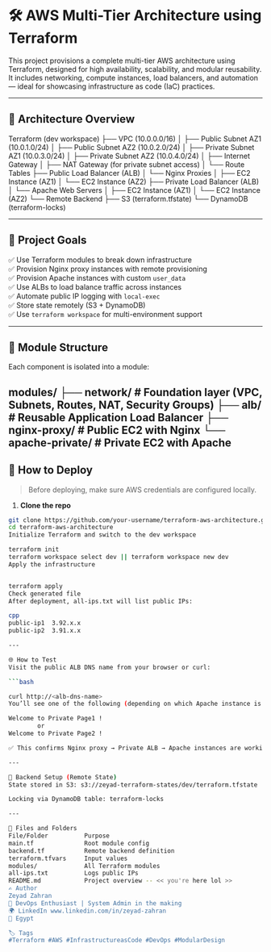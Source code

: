 # 🛠️ AWS Multi-Tier Architecture using Terraform

This project provisions a complete multi-tier AWS architecture using Terraform, designed for high availability, scalability, and modular reusability. It includes networking, compute instances, load balancers, and automation — ideal for showcasing infrastructure as code (IaC) practices.

---

## 📸 Architecture Overview

Terraform (dev workspace)
├── VPC (10.0.0.0/16)
│   ├── Public Subnet AZ1 (10.0.1.0/24)
│   ├── Public Subnet AZ2 (10.0.2.0/24)
│   ├── Private Subnet AZ1 (10.0.3.0/24)
│   ├── Private Subnet AZ2 (10.0.4.0/24)
│   ├── Internet Gateway
│   ├── NAT Gateway (for private subnet access)
│   └── Route Tables
├── Public Load Balancer (ALB)
│   └── Nginx Proxies
│       ├── EC2 Instance (AZ1)
│       └── EC2 Instance (AZ2)
├── Private Load Balancer (ALB)
│   └── Apache Web Servers
│       ├── EC2 Instance (AZ1)
│       └── EC2 Instance (AZ2)
└── Remote Backend
    ├── S3 (terraform.tfstate)
    └── DynamoDB (terraform-locks)

---

## 🚀 Project Goals

✅ Use Terraform modules to break down infrastructure  
✅ Provision Nginx proxy instances with remote provisioning  
✅ Provision Apache instances with custom `user_data`  
✅ Use ALBs to load balance traffic across instances  
✅ Automate public IP logging with `local-exec`  
✅ Store state remotely (S3 + DynamoDB)  
✅ Use `terraform workspace` for multi-environment support  

---

## 🧱 Module Structure

Each component is isolated into a module:

modules/
├── network/          # Foundation layer (VPC, Subnets, Routes, NAT, Security Groups)
├── alb/              # Reusable Application Load Balancer
├── nginx-proxy/      # Public EC2 with Nginx
└── apache-private/   # Private EC2 with Apache
---

## 🔧 How to Deploy

> Before deploying, make sure AWS credentials are configured locally.

1. **Clone the repo**  
```bash
git clone https://github.com/your-username/terraform-aws-architecture.git
cd terraform-aws-architecture
Initialize Terraform and switch to the dev workspace

terraform init
terraform workspace select dev || terraform workspace new dev
Apply the infrastructure


terraform apply
Check generated file
After deployment, all-ips.txt will list public IPs:

cpp
public-ip1  3.92.x.x
public-ip2  3.91.x.x

---

🌐 How to Test
Visit the public ALB DNS name from your browser or curl:

```bash

curl http://<alb-dns-name>
You’ll see one of the following (depending on which Apache instance is hit):

Welcome to Private Page1 !
        or
Welcome to Private Page2 !

✅ This confirms Nginx proxy → Private ALB → Apache instances are working together.

---

💾 Backend Setup (Remote State)
State stored in S3: s3://zeyad-terraform-states/dev/terraform.tfstate

Locking via DynamoDB table: terraform-locks

---

📂 Files and Folders
File/Folder	         Purpose
main.tf	             Root module config
backend.tf	         Remote backend definition
terraform.tfvars	 Input values
modules/	         All Terraform modules
all-ips.txt	         Logs public IPs
README.md	         Project overview -- << you're here lol >>
✍️ Author
Zeyad Zahran
🚀 DevOps Enthusiast | System Admin in the making
🌍 LinkedIn www.linkedin.com/in/zeyad-zahran
📍 Egypt

🏷️ Tags
#Terraform #AWS #InfrastructureasCode #DevOps #ModularDesign
